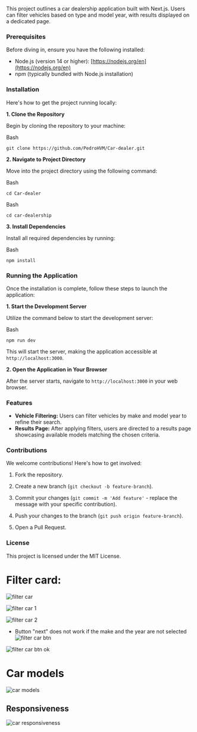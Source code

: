 This project outlines a car dealership application built with Next.js. Users can filter vehicles based on type and model year, with results displayed on a dedicated page.

### Prerequisites

Before diving in, ensure you have the following installed:

-   Node.js (version 14 or higher): [https://nodejs.org/en](https://nodejs.org/en)
-   npm (typically bundled with Node.js installation)

### Installation

Here's how to get the project running locally:

**1. Clone the Repository**

Begin by cloning the repository to your machine:

Bash

```
git clone https://github.com/PedroHVM/Car-dealer.git

```

**2. Navigate to Project Directory**

Move into the project directory using the following command:

Bash

```
cd Car-dealer

```

Bash

```
cd car-dealership

```

**3. Install Dependencies**

Install all required dependencies by running:

Bash

```
npm install

```

### Running the Application

Once the installation is complete, follow these steps to launch the application:

**1. Start the Development Server**

Utilize the command below to start the development server:

Bash

```
npm run dev

```


This will start the server, making the application accessible at `http://localhost:3000`.

**2. Open the Application in Your Browser**

After the server starts, navigate to `http://localhost:3000` in your web browser.

### Features

-   **Vehicle Filtering:** Users can filter vehicles by make and model year to refine their search.
-   **Results Page:** After applying filters, users are directed to a results page showcasing available models matching the chosen criteria.

### Contributions

We welcome contributions! Here's how to get involved:

1.  Fork the repository.
3.  Create a new branch (`git checkout -b feature-branch`).
5.  Commit your changes (`git commit -m 'Add feature'` - replace the message with your specific contribution).
    
6.  Push your changes to the branch (`git push origin feature-branch`).
8.  Open a Pull Request.

### License

This project is licensed under the MIT License.

# Filter card:
![filter car](https://github.com/user-attachments/assets/5f2dee9f-30ae-4252-9ad6-54134f255ec9)

![filter car 1](https://github.com/user-attachments/assets/481f4b88-1317-4408-9f51-7f0a9d74b280)

![filter car 2](https://github.com/user-attachments/assets/7f507555-4c26-4073-9ccd-c6ed4d9c776b)

- Button "next" does not work if the make and the year are not selected
![filter car btn ](https://github.com/user-attachments/assets/63ee0716-3bbe-4da6-bc03-8271862af2de)

![filter car btn ok](https://github.com/user-attachments/assets/52c414e0-9f1b-4112-923d-cd5c8dcbcb82)

# Car models
![car models](https://github.com/user-attachments/assets/2331029c-a7b1-419f-ada8-0566ef6a3700)

## Responsiveness
![car responsiveness](https://github.com/user-attachments/assets/f9d7af84-e102-46f1-a8e2-07fe756067ff)

